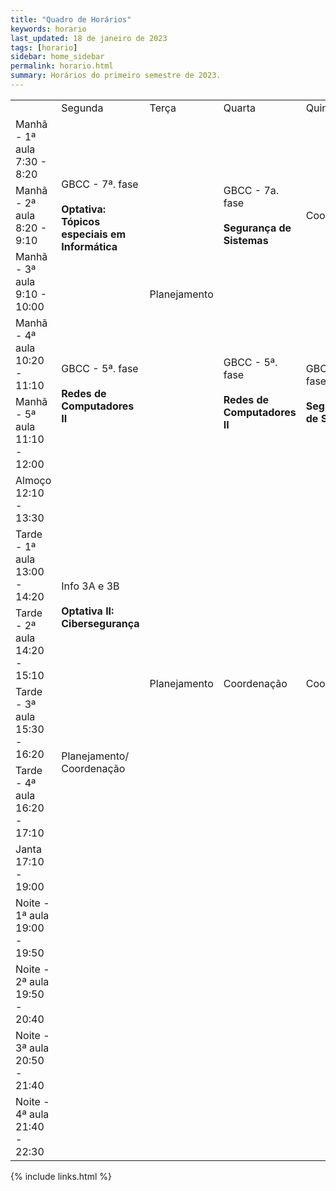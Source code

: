 ```yaml
---
title: "Quadro de Horários"
keywords: horario
last_updated: 18 de janeiro de 2023 
tags: [horario]
sidebar: home_sidebar
permalink: horario.html
summary: Horários do primeiro semestre de 2023.
---
```


<table class='horario'>
    <tr class="l1">
      <td class="l1"></td>
      <td class="l1">Segunda</td>
      <td class="l1">Terça</td>
      <td class="l1">Quarta</td>
      <td class="l1">Quinta</td>
      <td class="l1">Sexta</td>
    </tr> 
    <tr> 
      <td >Manhã - 1ª aula<br>7:30 - 8:20</td>
      <td class="color2" rowspan="3">GBCC - 7ª. fase<br><br><b>Optativa: Tópicos especiais em Informática</b></td>
      <td rowspan="5" class="color8">Planejamento</td>
      <td class="color1" rowspan="3">GBCC - 7a. fase<br><br><b>Segurança de Sistemas</b></td>      
      <td class="color7" rowspan="3">Coordenação</td>
      <td ></td>      
    </tr>
    <tr>
      <td >Manhã - 2ª aula<br>8:20 - 9:10</td>      
      <td ></td>
    </tr> 
    <tr>
      <td >Manhã - 3ª aula<br>9:10 - 10:00</td>      
      <!--<td class="color6">Atendimento ao aluno</td>-->
      <td ></td>
    </tr>
    <tr>
      <td >Manhã - 4ª aula<br>10:20 - 11:10</td>      
      <td class="color3" rowspan="2">GBCC - 5ª. fase<br><br><b>Redes de Computadores II</b></td>
      <td class="color3" rowspan="2">GBCC - 5ª. fase<br><br><b>Redes de Computadores II</b></td>
      <td class="color1" rowspan="2">GBCC - 7ª. fase<br><br><b>Segurança de Sistemas</b></td> 
      <td ></td>  
    </tr>
     <tr>
      <td >Manhã - 5ª aula<br>11:10 - 12:00</td>      
      <td ></td>
    </tr>
    <tr>
      <td >Almoço<br>12:10 - 13:30</td>      
      <td ></td>
      <td ></td>
      <td ></td>
      <td ></td>
      <td ></td>
    </tr>
    <tr>
      <td >Tarde - 1ª aula<br>13:00 - 14:20</td>      
      <td class="color4" rowspan="2">Info 3A e 3B<br><br><b>Optativa II: Cibersegurança</b></td>
      <td rowspan="4" class="color8">Planejamento</td>
      <td rowspan="4" class="color7">Coordenação</td>
      <td rowspan="4" class="color7">Coordenação</td>
      <td rowspan="3" class="color7">Planejamento / Coordenação</td>
    </tr>
    <tr>
      <td >Tarde - 2ª aula<br>14:20 - 15:10</td>  
    </tr>
    <tr>
      <td >Tarde - 3ª aula<br>15:30 - 16:20</td>  
      <td rowspan="2" class="color7">Planejamento/ Coordenação</td>
    </tr>
   <tr>
      <td>Tarde - 4ª aula<br>16:20 - 17:10</td>  
    </tr>
    <tr>
      <td >Janta<br>17:10 - 19:00</td>      
      <td ></td>
      <td ></td>
      <td ></td>
      <td ></td>
      <td class="color6">Atentimento ao aluno</td>
    </tr>
    <tr>
      <td >Noite - 1ª aula<br>19:00 - 19:50</td>      
      <td ></td>
      <td ></td>
      <td ></td>
      <td ></td>
      <td class="color5" rowspan="4">Pedagogia - 7ª fase<br><br><b>Tecnologias Digitais da Informação e Comunicação</b></td>
    </tr>
    <tr>
      <td >Noite - 2ª aula<br>19:50 - 20:40</td>      
      <td ></td>
      <td ></td>
      <td ></td>
      <td ></td>
    </tr>
    <tr>
      <td >Noite - 3ª aula<br>20:50 - 21:40</td>      
      <td ></td>
      <td ></td>
      <td ></td>
      <td ></td>
    </tr>
    <tr>
      <td >Noite - 4ª aula<br>21:40 - 22:30</td>      
      <td ></td>
      <td ></td>
      <td ></td>
      <td ></td>
    </tr>
  </table>

{% include links.html %}